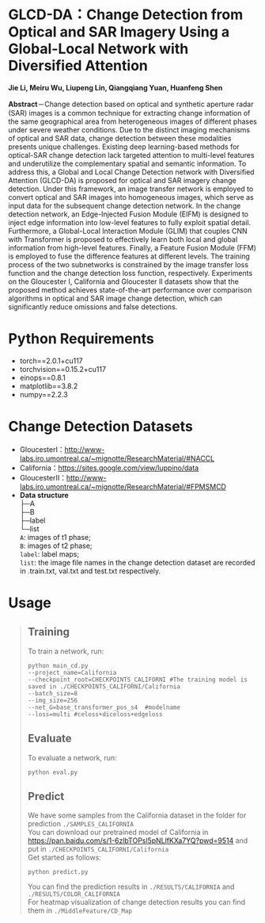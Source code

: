 # GLCD-DA：Change Detection from Optical and SAR Imagery Using a Global-Local Network with Diversified Attention
**Jie Li, Meiru Wu, Liupeng Lin, Qiangqiang Yuan, Huanfeng Shen**

**Abstract**－Change detection based on optical and synthetic aperture radar (SAR) images is a common technique for extracting change information of the same geographical area from heterogeneous images of different phases under severe weather conditions. Due to the distinct imaging mechanisms of optical and SAR data, change detection between these modalities presents unique challenges. Existing deep learning-based methods for optical-SAR change detection lack targeted attention to multi-level features and underutilize the complementary spatial and semantic information. To address this, a Global and Local Change Detection network with Diversified Attention (GLCD-DA) is proposed for optical and SAR imagery change detection. Under this framework, an image transfer network is employed to convert optical and SAR images into homogeneous images, which serve as input data for the subsequent change detection network. In the change detection network, an Edge-Injected Fusion Module (EIFM) is designed to inject edge information into low-level features to fully exploit spatial detail. Furthermore, a Global-Local Interaction Module (GLIM) that couples CNN with Transformer is proposed to effectively learn both local and global information from high-level features. Finally, a Feature Fusion Module (FFM) is employed to fuse the difference features at different levels. The training process of the two subnetworks is constrained by the image transfer loss function and the change detection loss function, respectively. Experiments on the Gloucester Ⅰ, California and Gloucester Ⅱ datasets show that the proposed method achieves state-of-the-art performance over comparison algorithms in optical and SAR image change detection, which can significantly reduce omissions and false detections.

# Python Requirements
* torch==2.0.1+cu117
* torchvision==0.15.2+cu117
* einops==0.8.1
* matplotlib==3.8.2
* numpy==2.2.3
# Change Detection Datasets
* GloucesterⅠ：http://www-labs.iro.umontreal.ca/~mignotte/ResearchMaterial/#NACCL
* California：https://sites.google.com/view/luppino/data
* GloucesterⅡ：http://www-labs.iro.umontreal.ca/~mignotte/ResearchMaterial/#FPMSMCD
* **Data structure**<br>
├─A <br>
├─B <br>
├─label<br>
└─list<br>
`A`: images of t1 phase;<br>
`B`: images of t2 phase;<br>
`label`: label maps;<br>
`list`: the image file names in the change detection dataset are recorded in .train.txt, val.txt and test.txt respectively.<br>
# Usage
> ## Training
> To train a network, run:
> ```
> python main_cd.py
> --project_name=California
> --checkpoint_root=CHECKPOINTS_CALIFORNI #The training model is saved in ./CHECKPOINTS_CALIFORNI/California
> --batch_size=8
> --img_size=256
> --net_G=base_transformer_pos_s4  #modelname
> --loss=multi #celoss+diceloss+edgeloss
> ```
> ## Evaluate
> To evaluate a network, run:<br>
> ```
> python eval.py
> ```
> ## Predict
> We have some samples from the California dataset in the folder for prediction `./SAMPLES_CALIFORNIA` <br>
> You can download our pretrained model of California in https://pan.baidu.com/s/1-6zlbTOPsl5pNLlfKXa7YQ?pwd=9514 and put in `./CHECKPOINTS_CALIFORNI/California` <br>
> Get started as follows:<br>
> ```
> python predict.py
> ```
> You can find the prediction results in `./RESULTS/CALIFORNIA` and `./RESULTS/COLOR_CALIFORNIA`<br>
> For heatmap visualization of change detection results you can find them in `./MiddleFeature/CD_Map`


